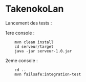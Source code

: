 # TakenokoLan

Lancement des tests :

1ere console :

        mvn clean install
        cd serveur/target
        java -jar serveur-1.0.jar
        
2eme console :

        cd ..
        mvn failsafe:integration-test
        
        
        
 

        
